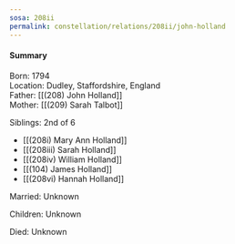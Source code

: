 ```yaml
---
sosa: 208ii
permalink: constellation/relations/208ii/john-holland
---
```


#### Summary

Born: 1794
<br>Location: Dudley, Staffordshire, England
<br>Father: [[(208) John Holland]]
<br>Mother: [[(209) Sarah Talbot]]

Siblings: 2nd of 6

* [[(208i) Mary Ann Holland]]
* [[(208iii) Sarah Holland]]
* [[(208iv) William Holland]]
* [[(104) James Holland]]
* [[(208vi) Hannah Holland]]

Married: Unknown

Children: Unknown

Died: Unknown

<br>
